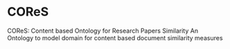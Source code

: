 # COReS
COReS: Content based Ontology for Research Papers Similarity
An Ontology to model domain for content based document similarity measures
